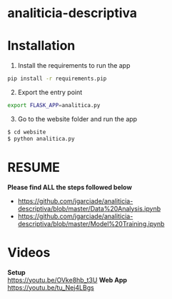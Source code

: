 # analiticia-descriptiva

# Installation

1. Install the requirements to run the app
```bash
pip install -r requirements.pip
```
2. Export the entry point
```bash
export FLASK_APP=analitica.py
```

3. Go to the website folder and run the app

```bash
$ cd website
$ python analitica.py
```
# RESUME

**Please find ALL the steps followed below**
- https://github.com/jgarciade/analiticia-descriptiva/blob/master/Data%20Analysis.ipynb
- https://github.com/jgarciade/analiticia-descriptiva/blob/master/Model%20Training.ipynb

# Videos
**Setup**  
https://youtu.be/OVke8hb_t3U
**Web App**  
https://youtu.be/tu_Nej4LBgs
